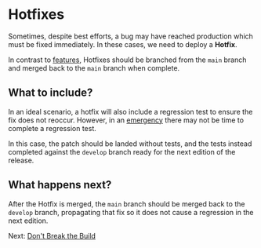 # Hotfixes

Sometimes, despite best efforts, a bug may have reached production which must be
fixed immediately. In these cases, we need to deploy a **Hotfix**.

In contrast to [features](features.md), Hotfixes should be branched from the
`main` branch and merged back to the `main` branch when complete.

## What to include?

In an ideal scenario, a hotfix will also include a regression test to ensure the
fix does not reoccur. However, in an [emergency](../review/emergencies.md) there
may not be time to complete a regression test.

In this case, the patch should be landed without tests, and the tests instead
completed against the `develop` branch ready for the next edition of the
release.

## What happens next?

After the Hotfix is merged, the `main` branch should be merged back to the
`develop` branch, propagating that fix so it does not cause a regression in the
next edition.

Next: [Don't Break the Build](dont-break-the-build.md.md)
